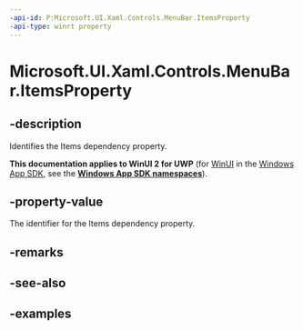 ```yaml
---
-api-id: P:Microsoft.UI.Xaml.Controls.MenuBar.ItemsProperty
-api-type: winrt property
---
```

<!-- Property syntax.
public DependencyProperty ItemsProperty { get; }
-->

# Microsoft.UI.Xaml.Controls.MenuBar.ItemsProperty


## -description

Identifies the Items dependency property.


**This documentation applies to WinUI 2 for UWP** (for [WinUI](/windows/apps/winui/winui3/) in the [Windows App SDK](/windows/apps/windows-app-sdk/), see the **[Windows App SDK namespaces](/windows/windows-app-sdk/api/winrt/)**).

## -property-value

The identifier for the Items dependency property.


## -remarks


## -see-also


## -examples


